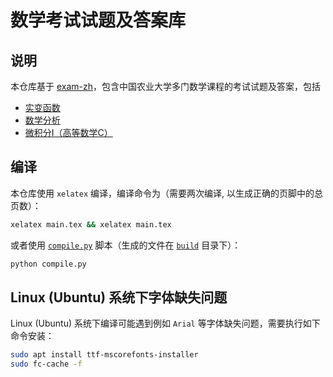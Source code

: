 # 数学考试试题及答案库

## 说明

本仓库基于 [exam-zh](https://ctan.org/pkg/exam-zh)，包含中国农业大学多门数学课程的考试试题及答案，包括

- [实变函数](content/实变函数/)
- [数学分析](content/数学分析/)
- [微积分I（高等数学C）](content/微积分/)

## 编译

本仓库使用 `xelatex` 编译，编译命令为（需要两次编译, 以生成正确的页脚中的总页数）：

```bash
xelatex main.tex && xelatex main.tex
```

或者使用 [`compile.py`](compile.py) 脚本（生成的文件在 [`build`](build) 目录下）：

```bash
python compile.py
```

## Linux (Ubuntu) 系统下字体缺失问题

Linux (Ubuntu) 系统下编译可能遇到例如 `Arial` 等字体缺失问题，需要执行如下命令安装：

```bash
sudo apt install ttf-mscorefonts-installer
sudo fc-cache -f
```
